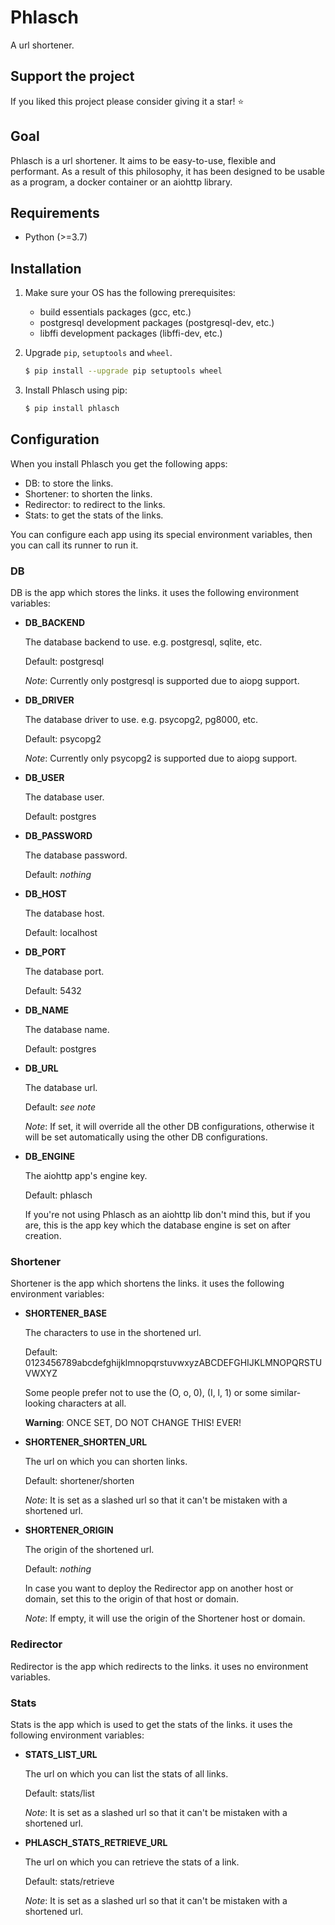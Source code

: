 # Phlasch

A url shortener.

## Support the project

If you liked this project please consider giving it a star! ⭐️

## Goal

Phlasch is a url shortener. It aims to be easy-to-use, flexible and
performant. As a result of this philosophy, it has been designed to be usable
as a program, a docker container or an aiohttp library.

## Requirements

- Python (\>=3.7)

## Installation

1. Make sure your OS has the following prerequisites:

   - build essentials packages (gcc, etc.)
   - postgresql development packages (postgresql-dev, etc.)
   - libffi development packages (libffi-dev, etc.)

2. Upgrade `pip`, `setuptools` and `wheel`.

   ``` bash
   $ pip install --upgrade pip setuptools wheel
   ```

3. Install Phlasch using pip:

   ``` bash
   $ pip install phlasch
   ```

## Configuration

When you install Phlasch you get the following apps:

- DB: to store the links.
- Shortener: to shorten the links.
- Redirector: to redirect to the links.
- Stats: to get the stats of the links.

You can configure each app using its special environment variables, then you
can call its runner to run it.

### DB

DB is the app which stores the links.
it uses the following environment variables:

- **DB_BACKEND**

  The database backend to use. e.g. postgresql, sqlite, etc.

  Default: postgresql

  *Note*: Currently only postgresql is supported due to aiopg support.

- **DB_DRIVER**

  The database driver to use. e.g. psycopg2, pg8000, etc.

  Default: psycopg2

  *Note*: Currently only psycopg2 is supported due to aiopg support.

- **DB_USER**

  The database user.

  Default: postgres

- **DB_PASSWORD**

  The database password.

  Default: *nothing*

- **DB_HOST**

  The database host.

  Default: localhost

- **DB_PORT**

  The database port.

  Default: 5432

- **DB_NAME**

  The database name.

  Default: postgres

- **DB_URL**

  The database url.

  Default: *see note*

  *Note*: If set, it will override all the other DB configurations, otherwise
  it will be set automatically using the other DB configurations.

- **DB_ENGINE**

  The aiohttp app's engine key.

  Default: phlasch

  If you're not using Phlasch as an aiohttp lib don't mind this, but
  if you are, this is the app key which the database engine is set on after
  creation.

### Shortener

Shortener is the app which shortens the links.
it uses the following environment variables:

- **SHORTENER_BASE**

  The characters to use in the shortened url.

  Default: 0123456789abcdefghijklmnopqrstuvwxyzABCDEFGHIJKLMNOPQRSTUVWXYZ

  Some people prefer not to use the (O, o, 0), (I, l, 1) or some
  similar-looking characters at all.

  **Warning**: ONCE SET, DO NOT CHANGE THIS! EVER!

- **SHORTENER_SHORTEN_URL**

  The url on which you can shorten links.

  Default: shortener/shorten

  *Note*: It is set as a slashed url so that it can't be mistaken with a
  shortened url.

- **SHORTENER_ORIGIN**

  The origin of the shortened url.

  Default: *nothing*

  In case you want to deploy the Redirector app on another host or domain, set
  this to the origin of that host or domain.

  *Note*: If empty, it will use the origin of the Shortener host or domain.

### Redirector

Redirector is the app which redirects to the links. it uses no
environment variables.

### Stats

Stats is the app which is used to get the stats of the links.
it uses the following environment variables:

- **STATS_LIST_URL**

  The url on which you can list the stats of all links.

  Default: stats/list

  *Note*: It is set as a slashed url so that it can't be mistaken with a
  shortened url.

- **PHLASCH_STATS_RETRIEVE_URL**

  The url on which you can retrieve the stats of a link.

  Default: stats/retrieve

  *Note*: It is set as a slashed url so that it can't be mistaken with a
  shortened url.
